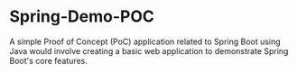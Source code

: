 # Spring-Demo-POC
A simple Proof of Concept (PoC) application related to Spring Boot using Java would involve creating a basic web application to demonstrate Spring Boot's core features. 
